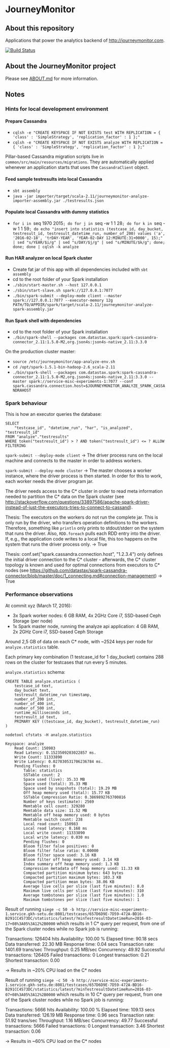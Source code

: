 # JourneyMonitor

## About this repository

Applications that power the analytics backend of http://journeymonitor.com.

[![Build Status](https://travis-ci.org/journeymonitor/analyze.svg?branch=master)](https://travis-ci.org/journeymonitor/analyze)


## About the JourneyMonitor project

Please see [ABOUT.md](https://github.com/journeymonitor/infra/blob/master/ABOUT.md) for more information.


## Notes

### Hints for local development environment

#### Prepare Cassandra

- `cqlsh -e "CREATE KEYSPACE IF NOT EXISTS test WITH REPLICATION = { 'class' : 'SimpleStrategy', 'replication_factor' : 1 };"`
- `cqlsh -e "CREATE KEYSPACE IF NOT EXISTS analyze WITH REPLICATION = { 'class' : 'SimpleStrategy', 'replication_factor' : 1 };"`

Pillar-based Cassandra migration scripts live in `common/src/main/resources/migrations`. They are automatically applied
whenever an application starts that uses the `CassandraClient` object.


#### Feed sample testresults into local Cassandra

- `sbt assembly`
- `java -jar importer/target/scala-2.11/journeymonitor-analyze-importer-assembly.jar ./testresults.json`


#### Populate local Cassandra with dummy statistics

- `for i in `seq 1970 2015`; do for j in `seq -w 1 1 28`; do for k in `seq -w 1 1 59`; do echo "insert into statistics (testcase_id, day_bucket, testresult_id, testresult_datetime_run, number_of_200) values ('a', '2016-02-18', 'trDAY-YEAR', 'YEAR-02-DAY 12:MINUTE:31+0000', 15);" | sed "s/YEAR/$i/g" | sed "s/DAY/$j/g" | sed "s/MINUTE/$k/g"; done; done; done | cqlsh -k analyze`


#### Run HAR analyzer on local Spark cluster

- Create fat jar of this app with all dependencies included with `sbt assembly`
- cd to the root folder of your Spark installation
- `./sbin/start-master.sh --host 127.0.0.1`
- `./sbin/start-slave.sh spark://127.0.0.1:7077`
- `./bin/spark-submit --deploy-mode client --master spark://127.0.0.1:7077 --executor-memory 12g PATH/TO/APPDIR/spark/target/scala-2.11/journeymonitor-analyze-spark-assembly.jar`


#### Run Spark shell with dependencies

- cd to the root folder of your Spark installation
- `./bin/spark-shell --packages com.datastax.spark:spark-cassandra-connector_2.11:1.5.0-M2,org.json4s:json4s-native_2.11:3.3.0`

On the production cluster master:
- `source /etc/journeymonitor/app-analyze-env.sh`
- `cd /opt/spark-1.5.1-bin-hadoop-2.6_scala-2.11`
- `./bin/spark-shell --packages com.datastax.spark:spark-cassandra-connector_2.11:1.5.0-M2,org.json4s:json4s-native_2.11:3.3.0 --master spark://service-misc-experiments-1:7077 --conf spark.cassandra.connection.host=$JOURNEYMONITOR_ANALYZE_SPARK_CASSANDRAHOST`


### Spark behaviour

This is how an executor queries the database:

    SELECT
        "testcase_id", "datetime_run", "har", "is_analyzed", "testresult_id"
    FROM "analyze"."testresults"
    WHERE token("testresult_id") > ? AND token("testresult_id") <= ? ALLOW FILTERING

`spark-submit --deploy-mode client` -> The driver process runs on the local machine and connects to the master in order
to address workers.

`spark-submit --deploy-mode cluster` -> The master chooses a worker instance, where the driver process is then started.
In order for this to work, each worker needs the driver program jar.

The driver needs access to the C* cluster in order to read meta information needed to partition the C* data on the
Spark cluster (see http://stackoverflow.com/questions/33897586/apache-spark-driver-instead-of-just-the-executors-tries-to-connect-to-cassand).

Thesis: The executors on the workers do not run the complete jar. This is only run by the driver, who transfers
        operation definitions to the workers. Therefore, something like `println` only prints to stdout/stderr on the
        system that runs the driver. Also, `RDD.foreach` pulls each RDD entry into the driver. If, e.g., the application
        code writes to a local file, this too happens on the system that runs the driver process only.
        -> True

Thesis: conf.set("spark.cassandra.connection.host", "1.2.3.4") only defines the initial driver connection to the C*
        cluster - afterwards, the C* cluster topology is known and used for optimal connections from executors
        to C* nodes (see https://github.com/datastax/spark-cassandra-connector/blob/master/doc/1_connecting.md#connection-management)
        -> True


### Performance observations

At commit xyz (March 17, 2016):

- 3x Spark worker nodes: 6 GB RAM, 4x 2GHz Core i7, SSD-based Ceph Storage (per node)
- 1x Spark master node, running the analyze api application: 4 GB RAM, 2x 2GHz Core i7, SSD-based Ceph Storage

Around 2,5 GB of data on each C* node, with ~2524 keys per node for `analyze.statistics` table.

Each primary key combination (1 testcase_id for 1 day_bucket) contains 288 rows on the cluster for testcases that run
every 5 minutes.

`analyze.statistics` schema:

    CREATE TABLE analyze.statistics (
        testcase_id text,
        day_bucket text,
        testresult_datetime_run timestamp,
        number_of_200 int,
        number_of_400 int,
        number_of_500 int,
        runtime_milliseconds int,
        testresult_id text,
        PRIMARY KEY ((testcase_id, day_bucket), testresult_datetime_run)
    )

`nodetool cfstats -H analyze.statistics`

    Keyspace: analyze
        Read Count: 150983
        Read Latency: 0.1523509203022857 ms.
        Write Count: 11333890
        Write Latency: 0.027030531706236784 ms.
        Pending Flushes: 0
            Table: statistics
            SSTable count: 2
            Space used (live): 35.33 MB
            Space used (total): 35.33 MB
            Space used by snapshots (total): 19.29 MB
            Off heap memory used (total): 15.77 KB
            SSTable Compression Ratio: 0.3869892763700816
            Number of keys (estimate): 2569
            Memtable cell count: 329280
            Memtable data size: 11.52 MB
            Memtable off heap memory used: 0 bytes
            Memtable switch count: 238
            Local read count: 150983
            Local read latency: 0.168 ms
            Local write count: 11333890
            Local write latency: 0.030 ms
            Pending flushes: 0
            Bloom filter false positives: 0
            Bloom filter false ratio: 0.00000
            Bloom filter space used: 3.16 KB
            Bloom filter off heap memory used: 3.14 KB
            Index summary off heap memory used: 1.3 KB
            Compression metadata off heap memory used: 11.33 KB
            Compacted partition minimum bytes: 643 bytes
            Compacted partition maximum bytes: 103.3 KB
            Compacted partition mean bytes: 38.06 KB
            Average live cells per slice (last five minutes): 8.0
            Maximum live cells per slice (last five minutes): 310
            Average tombstones per slice (last five minutes): 1.0
            Maximum tombstones per slice (last five minutes): 1


Result of running
`siege -c 50 -b http://service-misc-experiments-1.service.gkh-setu.de:8081/testcases/657D6D9E-7D59-472A-BD16-B291CC4573DC/statistics/latest/?minTestresultDatetimeRun=2016-03-17+08%3A05%3A12%2B0000`
which results in 1 C* query per request, from one of the Spark cluster nodes while no Spark job is running:

Transactions:             126404 hits
Availability:             100.00 %
Elapsed time:              90.18 secs
Data transferred:          22.30 MB
Response time:              0.04 secs
Transaction rate:        1401.69 trans/sec
Throughput:                 0.25 MB/sec
Concurrency:               49.92
Successful transactions:  126405
Failed transactions:           0
Longest transaction:        0.21
Shortest transaction:       0.00

-> Results in ~20% CPU load on the C* nodes


Result of running
`siege -c 50 -b http://service-misc-experiments-1.service.gkh-setu.de:8081/testcases/657D6D9E-7D59-472A-BD16-B291CC4573DC/statistics/latest/?minTestresultDatetimeRun=2016-03-07+08%3A05%3A12%2B0000`
which results in 10 C* query per request, from one of the Spark cluster nodes while no Spark job is running:

Transactions:               5666 hits
Availability:             100.00 %
Elapsed time:             109.13 secs
Data transferred:         126.19 MB
Response time:              0.96 secs
Transaction rate:          51.92 trans/sec
Throughput:                 1.16 MB/sec
Concurrency:               49.77
Successful transactions:    5666
Failed transactions:           0
Longest transaction:        3.46
Shortest transaction:       0.06

-> Results in ~60% CPU load on the C* nodes
